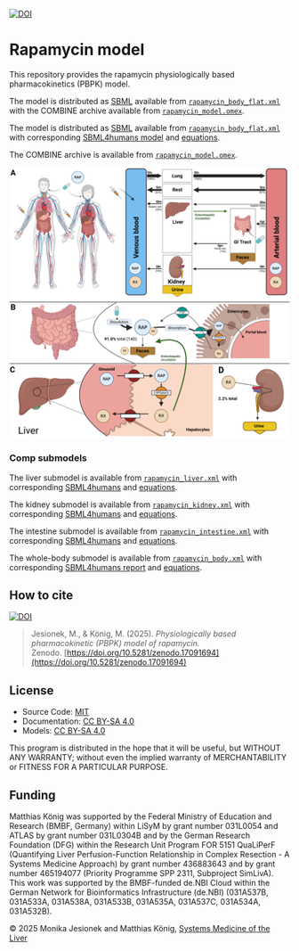 [![DOI](https://zenodo.org/badge/DOI/10.5281/zenodo.17091694.svg)](https://doi.org/10.5281/zenodo.17091694)

# Rapamycin model
This repository provides the rapamycin physiologically based pharmacokinetics (PBPK) model.

The model is distributed as [SBML](http://sbml.org) available from [`rapamycin_body_flat.xml`](./models/rapamycin_body_flat.xml) with the COMBINE archive available from [`rapamycin_model.omex`](./rapamycin_model.omex).

The model is distributed as [SBML](http://sbml.org) available from [`rapamycin_body_flat.xml`](./models/rapamycin_body_flat.xml) with 
corresponding [SBML4humans model](https://sbml4humans.de/model_url?url=https://raw.githubusercontent.com/matthiaskoenig/rapamycin-model/main/models/rapamycin_body_flat.xml) and [equations](./models/rapamycin_body_flat.md).

The COMBINE archive is available from [`rapamycin_model.omex`](./rapamycin_model.omex).

![model overview](./figures/rapamycin_model.png)

### Comp submodels
The liver submodel is available from [`rapamycin_liver.xml`](./models/rapamycin_liver.xml) with corresponding [SBML4humans](https://sbml4humans.de/model_url?url=https://raw.githubusercontent.com/matthiaskoenig/rapamycin-model/main/models/rapamycin_liver.xml) and [equations](./models/rapamycin_liver.md).

The kidney submodel is available from [`rapamycin_kidney.xml`](./models/rapamycin_kidney.xml) with corresponding [SBML4humans](https://sbml4humans.de/model_url?url=https://raw.githubusercontent.com/matthiaskoenig/rapamycin-model/main/models/rapamycin_kidney.xml) and [equations](./models/rapamycin_kidney.md).

The intestine submodel is available from [`rapamycin_intestine.xml`](./models/rapamycin_kidney.xml) with corresponding [SBML4humans](https://sbml4humans.de/model_url?url=https://raw.githubusercontent.com/matthiaskoenig/rapamycin-model/main/models/rapamycin_intestine.xml) and [equations](./models/rapamycin_intestine.md).

The whole-body submodel is available from [`rapamycin_body.xml`](./models/rapamycin_body.xml) with corresponding [SBML4humans report](https://sbml4humans.de/model_url?url=https://raw.githubusercontent.com/matthiaskoenig/rapamycin-model/main/models/rapamycin_body.xml) and [equations](./models/rapamycin_body.md).

## How to cite
[![DOI](https://zenodo.org/badge/DOI/10.5281/zenodo.17091694.svg)](https://doi.org/10.5281/zenodo.17091694)

> Jesionek, M., & König, M. (2025).
> *Physiologically based pharmacokinetic (PBPK) model of rapamycin.*   
> Zenodo. [https://doi.org/10.5281/zenodo.17091694](https://doi.org/10.5281/zenodo.17091694)

## License

* Source Code: [MIT](https://opensource.org/license/MIT)
* Documentation: [CC BY-SA 4.0](https://creativecommons.org/licenses/by-sa/4.0/)
* Models: [CC BY-SA 4.0](https://creativecommons.org/licenses/by-sa/4.0/)

This program is distributed in the hope that it will be useful, but WITHOUT ANY
WARRANTY; without even the implied warranty of MERCHANTABILITY or FITNESS FOR A
PARTICULAR PURPOSE.

## Funding
Matthias König was supported by the Federal Ministry of Education and Research (BMBF, Germany) within LiSyM by grant number 031L0054 and ATLAS by grant number 031L0304B and by the German Research Foundation (DFG) within the Research Unit Program FOR 5151 QuaLiPerF (Quantifying Liver Perfusion-Function Relationship in Complex Resection - A Systems Medicine Approach) by grant number 436883643 and by grant number 465194077 (Priority Programme SPP 2311, Subproject SimLivA). This work was supported by the BMBF-funded de.NBI Cloud within the German Network for Bioinformatics Infrastructure (de.NBI) (031A537B, 031A533A, 031A538A, 031A533B, 031A535A, 031A537C, 031A534A, 031A532B). 

© 2025 Monika Jesionek and Matthias König, [Systems Medicine of the Liver](https://livermetabolism.com)